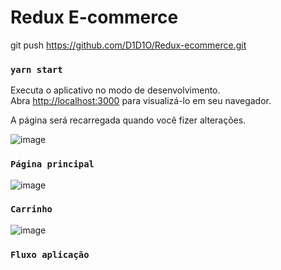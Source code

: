 # Redux E-commerce
git push https://github.com/D1D1O/Redux-ecommerce.git

### `yarn start`


Executa o aplicativo no modo de desenvolvimento.\
Abra [http://localhost:3000](http://localhost:3000) para visualizá-lo em seu navegador.

A página será recarregada quando você fizer alterações.

![image](https://user-images.githubusercontent.com/31021190/165878403-c899f78a-dc54-408e-9e6c-a9df3728ff12.png)


### `Página principal`
![image](https://user-images.githubusercontent.com/31021190/167977060-3694aaf8-5f47-4d3a-9811-160ee69fec84.png)

### `Carrinho`

![image](https://user-images.githubusercontent.com/31021190/167977165-e4b93fe3-b914-4061-b898-4a257b7835e2.png)


### `Fluxo aplicação`